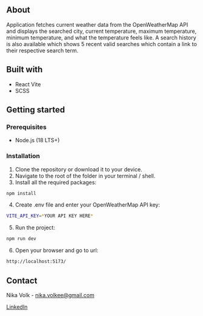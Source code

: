 ## About

Application fetches current weather data from the OpenWeatherMap
API and displays the searched city, current temperature, maximum
temperature, minimum temperature, and what the temperature feels
like.
A search history is also available which shows 5 recent valid
searches which contain a link to their respective search term.

## Built with

- React Vite
- SCSS

## Getting started

### Prerequisites

- Node.js (18 LTS+)

### Installation

1. Clone the repository or download it to your device.
2. Navigate to the root of the folder in your terminal / shell.
3. Install all the required packages:

```sh
npm install
```

4. Create .env file and enter your OpenWeatherMap API key:

```sh
VITE_API_KEY=*YOUR API KEY HERE*
```

5. Run the project:

```sh
npm run dev
```

6. Open your browser and go to url:

```sh
http://localhost:5173/
```

## Contact

Nika Volk - nika.volkee@gmail.com

[LinkedIn](https://www.linkedin.com/in/nika-volk/)
